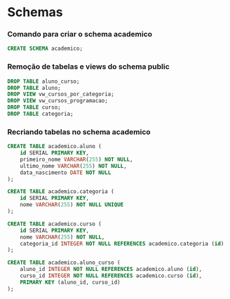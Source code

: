 # Schemas

### Comando para criar o schema academico

```sql
CREATE SCHEMA academico;
```

### Remoção de tabelas e views do schema public

```sql
DROP TABLE aluno_curso;
DROP TABLE aluno;
DROP VIEW vw_cursos_por_categoria;
DROP VIEW vw_cursos_programacao;
DROP TABLE curso;
DROP TABLE categoria;
```

### Recriando tabelas no schema academico

```sql
CREATE TABLE academico.aluno (
    id SERIAL PRIMARY KEY,
    primeiro_nome VARCHAR(255) NOT NULL,
    ultimo_nome VARCHAR(255) NOT NULL,
    data_nascimento DATE NOT NULL
);

CREATE TABLE academico.categoria (
    id SERIAL PRIMARY KEY,
    nome VARCHAR(255) NOT NULL UNIQUE
);

CREATE TABLE academico.curso (
    id SERIAL PRIMARY KEY,
    nome VARCHAR(255) NOT NULL,
    categoria_id INTEGER NOT NULL REFERENCES academico.categoria (id)
);

CREATE TABLE academico.aluno_curso (
    aluno_id INTEGER NOT NULL REFERENCES academico.aluno (id),
    curso_id INTEGER NOT NULL REFERENCES academico.curso (id),
    PRIMARY KEY (aluno_id, curso_id)
);
```